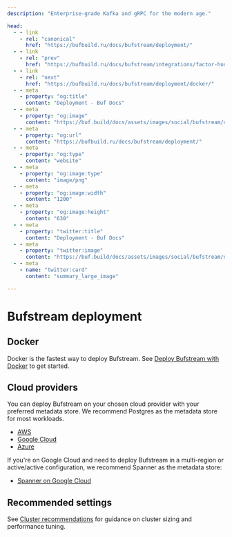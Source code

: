 ```yaml
---
description: "Enterprise-grade Kafka and gRPC for the modern age."

head:
  - - link
    - rel: "canonical"
      href: "https://bufbuild.ru/docs/bufstream/deployment/"
  - - link
    - rel: "prev"
      href: "https://bufbuild.ru/docs/bufstream/integrations/factor-house-kpow/"
  - - link
    - rel: "next"
      href: "https://bufbuild.ru/docs/bufstream/deployment/docker/"
  - - meta
    - property: "og:title"
      content: "Deployment - Buf Docs"
  - - meta
    - property: "og:image"
      content: "https://buf.build/docs/assets/images/social/bufstream/deployment/index.png"
  - - meta
    - property: "og:url"
      content: "https://bufbuild.ru/docs/bufstream/deployment/"
  - - meta
    - property: "og:type"
      content: "website"
  - - meta
    - property: "og:image:type"
      content: "image/png"
  - - meta
    - property: "og:image:width"
      content: "1200"
  - - meta
    - property: "og:image:height"
      content: "630"
  - - meta
    - property: "twitter:title"
      content: "Deployment - Buf Docs"
  - - meta
    - property: "twitter:image"
      content: "https://buf.build/docs/assets/images/social/bufstream/deployment/index.png"
  - - meta
    - name: "twitter:card"
      content: "summary_large_image"

---
```


# Bufstream deployment

## Docker

Docker is the fastest way to deploy Bufstream. See [Deploy Bufstream with Docker](docker/) to get started.

## Cloud providers

You can deploy Bufstream on your chosen cloud provider with your preferred metadata store. We recommend Postgres as the metadata store for most workloads.

- [AWS](aws/deploy-postgres/)
- [Google Cloud](gcp/deploy-postgres/)
- [Azure](azure/deploy-postgres/)

If you're on Google Cloud and need to deploy Bufstream in a multi-region or active/active configuration, we recommend Spanner as the metadata store:

- [Spanner on Google Cloud](gcp/deploy-spanner/)

## Recommended settings

See [Cluster recommendations](cluster-recommendations/) for guidance on cluster sizing and performance tuning.

